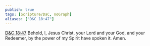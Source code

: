 ```yaml
---
publish: true
tags: [Scripture/DaC, noGraph]
aliases: ["D&C 18:47"]
---
```

[D&C 18:47](https://churchofjesuschrist.org/study/scriptures/dc-testament/dc/18?lang=eng&id=p47#p47) Behold, I, Jesus Christ, your Lord and your God, and your Redeemer, by the power of my Spirit have spoken it. Amen.





